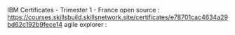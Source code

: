 IBM Certificates - Trimester 1 - France
open source : https://courses.skillsbuild.skillsnetwork.site/certificates/e78701cac4634a29bd62c192b9fece14
agile explorer : 
